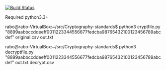[![Build Status](https://travis-ci.org/NeverWalkAloner/Cryptography-standards.svg?branch=master)](https://travis-ci.org/NeverWalkAloner/Cryptography-standards)

Required python3.3+

rabo@rabo-VirtualBox:~/src/Cryptography-standards$ python3 cryptfile.py "8899aabbccddeeff0011223344556677fedcba98765432100123456789abcdef" original.csv out.txt

rabo@rabo-VirtualBox:~/src/Cryptography-standards$ python3 decryptfile.py "8899aabbccddeeff0011223344556677fedcba98765432100123456789abcdef" out.txt decrypt.csv
